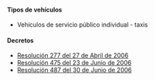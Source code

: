 #### Tipos de vehículos

- Vehículos de servicio público individual - taxis

#### Decretos

- [Resolución 277 del 27 de Abril de 2006]()
- [Resolución 475 del 23 de Junio de 2006]()
- [Resolución 487 del 30 de Junio de 2006]()
